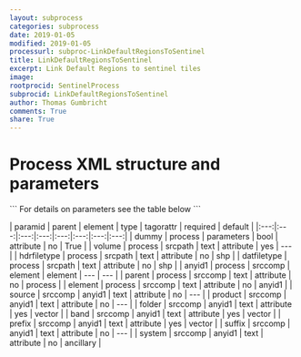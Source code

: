 ```yaml
---
layout: subprocess
categories: subprocess
date: 2019-01-05
modified: 2019-01-05
processurl: subproc-LinkDefaultRegionsToSentinel
title: LinkDefaultRegionsToSentinel
excerpt: Link Default Regions to sentinel tiles
image: 
rootprocid: SentinelProcess
subprocid: LinkDefaultRegionsToSentinel
author: Thomas Gumbricht
comments: True
share: True
---
```


<h1 class='foot-description'>Process XML structure and parameters</h1>
```
For details on parameters see the table below
<?xml version="1.0" ?>
<process>
  <!--Generated from python-->
  <userproj plotid="yourplotid" projectid="yourprojectid" siteid="yoursiteid" system="systemid" tractid="yourtractid" userid="youruserid"/>
  <period endday="DD" endmonth="MM" endyear="YYYY" seasonendday="DD" seasonendmonth="MM" seasonstartday="DD" seasonstartmonth="MM" startday="DD" startmonth="MM" startyear="YYYY" timestep="timestep"/>
  <parameters dummy="True/False"/>
  <srcpath datfiletype="txtstring" hdrfiletype="txtstring" volume="txtstring"/>
  <srccomp element="txtstring" parent="txtstring">
    <anyid1 band="txtstring" folder="txtstring" prefix="txtstring" product="txtstring" source="txtstring" suffix="txtstring" system="txtstring"/>
  </srccomp>
</process>
```

| paramid | parent | element | type | tagorattr | required | default |
|:---:|:---:|:---:|:---:|:---:|:---:|:---:|:---:|
| dummy | process | parameters | bool | attribute | no | True |
| volume | process | srcpath | text | attribute | yes | --- |
| hdrfiletype | process | srcpath | text | attribute | no | shp |
| datfiletype | process | srcpath | text | attribute | no | shp |
| anyid1 | process | srccomp | element | element | --- | --- |
| parent | process | srccomp | text | attribute | no | process |
| element | process | srccomp | text | attribute | no | anyid1 |
| source | srccomp | anyid1 | text | attribute | no | --- |
| product | srccomp | anyid1 | text | attribute | no | --- |
| folder | srccomp | anyid1 | text | attribute | yes | vector |
| band | srccomp | anyid1 | text | attribute | yes | vector |
| prefix | srccomp | anyid1 | text | attribute | yes | vector |
| suffix | srccomp | anyid1 | text | attribute | no | --- |
| system | srccomp | anyid1 | text | attribute | no | ancillary |

